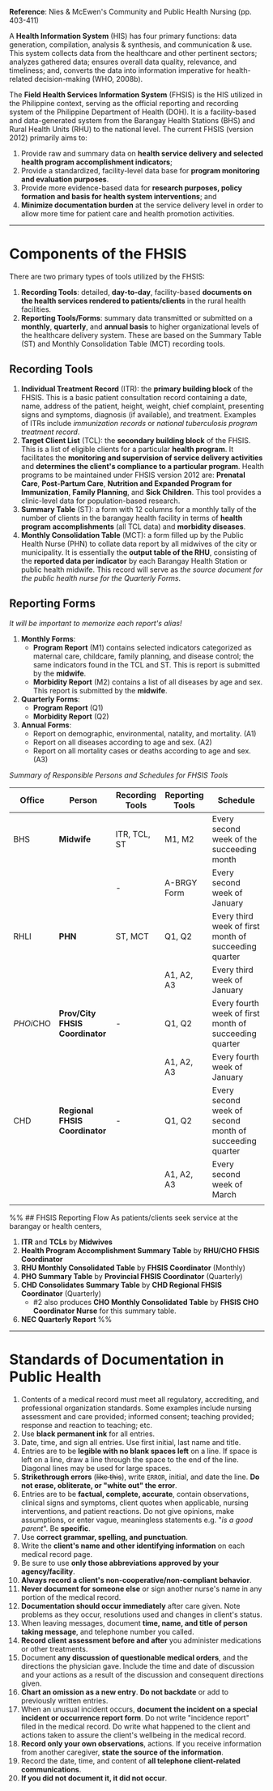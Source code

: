 **Reference**: Nies & McEwen's Community and Public Health Nursing (pp. 403-411)

A **Health Information System** (HIS) has four primary functions: data generation, compilation, analysis & synthesis, and communication & use. This system collects data from the healthcare and other pertinent sectors; analyzes gathered data; ensures overall data quality, relevance, and timeliness; and, converts the data into information imperative for health-related decision-making (WHO, 2008b).

The **Field Health Services Information System** (FHSIS) is the HIS utilized in the Philippine context, serving as the official reporting and recording system of the Philippine Department of Health (DOH). It is a facility-based and data-generated system from the Barangay Health Stations (BHS) and Rural Health Units (RHU) to the national level. The current FHSIS (version 2012) primarily aims to:
1. Provide raw and summary data on **health service delivery and selected health program accomplishment indicators**;
2. Provide a standardized, facility-level data base for **program monitoring and evaluation purposes**.
3. Provide more evidence-based data for **research purposes, policy formation and basis for health system interventions**; and
4. **Minimize documentation burden** at the service delivery level in order to allow more time for patient care and health promotion activities.
___
# Components of the FHSIS
There are two primary types of tools utilized by the FHSIS:
1. **Recording Tools**: detailed, **day-to-day**, facility-based **documents on the health services rendered to patients/clients** in the rural health facilities.
2. **Reporting Tools/Forms**: summary data transmitted or submitted on a **monthly**, **quarterly**, and **annual basis** to higher organizational levels of the healthcare delivery system. These are based on the Summary Table (ST) and Monthly Consolidation Table (MCT) recording tools.
## Recording Tools
1. **Individual Treatment Record** (ITR): the **primary building block** of the FHSIS. This is a basic patient consultation record containing a date, name, address of the patient, height, weight, chief complaint, presenting signs and symptoms, diagnosis (if available), and treatment. Examples of ITRs include *immunization records* or *national tuberculosis program treatment record*.
2. **Target Client List** (TCL): the **secondary building block** of the FHSIS. This is a list of eligible clients for a particular **health program**. It facilitates the **monitoring and supervision of service delivery activities** and **determines the client's compliance to a particular program**. Health programs to  be maintained under FHSIS version 2012 are: **Prenatal Care**, **Post-Partum Care**, **Nutrition and Expanded Program for Immunization**, **Family Planning**, and **Sick Children**. This tool provides a clinic-level data for population-based research.
3. **Summary Table** (ST): a form with 12 columns for a monthly tally of the number of clients in the barangay health facility in terms of **health program accomplishments** (all TCL data) and **morbidity diseases**.
4. **Monthly Consolidation Table** (MCT): a form filled up by the Public Health Nurse (PHN) to collate data report by all midwives of the city or municipality. It is essentially the **output table of the RHU**, consisting of the **reported data per indicator** by each Barangay Health Station or public health midwife. This record will serve as *the source document for the public health nurse for the Quarterly Forms*.
## Reporting Forms
*It will be important to memorize each report's alias!*
1. **Monthly Forms**:
	- **Program Report** (M1) contains selected indicators categorized as maternal care, childcare, family planning, and disease control; the same indicators found in the TCL and ST. This is report is submitted by the **midwife**.
	- **Morbidity Report** (M2) contains a list of all diseases by age and sex. This report is submitted by the **midwife**.
2. **Quarterly Forms**:
	- **Program Report** (Q1)
	- **Morbidity Report** (Q2)
3. **Annual Forms**:
	- Report on demographic, environmental, natality, and mortality. (A1)
	- Report on all diseases according to age and sex. (A2)
	- Report on all mortality cases or deaths according to age and sex. (A3)

*Summary of Responsible Persons and Schedules for FHSIS Tools*

| Office    | Person                          | Recording Tools | Reporting Tools | Schedule                                                |
| --------- | ------------------------------- | --------------- | --------------- | ------------------------------------------------------- |
| BHS       | **Midwife**                     | ITR, TCL, ST    | M1, M2<br>      | Every second week of the succeeding month<br>           |
|           |                                 | -               | A-BRGY Form     | Every second week of January                            |
| RHLI      | **PHN**                         | ST, MCT         | Q1, Q2          | Every third week of first month of succeeding quarter   |
|           |                                 |                 | A1, A2, A3      | Every third week of January                             |
| *PHOi*CHO | **Prov/City FHSIS Coordinator** | -               | Q1, Q2          | Every fourth week of first month of succeeding quarter  |
|           |                                 |                 | A1, A2, A3      | Every fourth week of January                            |
| CHD       | **Regional FHSIS Coordinator**  | -               | Q1, Q2          | Every second week of second month of succeeding quarter |
|           |                                 |                 | A1, A2, A3      | Every second week of March                              |
|           |                                 |                 |                 |                                                         |
%% ## FHSIS Reporting Flow
As patients/clients seek service at the barangay or health centers,
1. **ITR** and **TCLs** by **Midwives**
2. **Health Program Accomplishment Summary Table** by **RHU/CHO FHSIS Coordinator**
3. **RHU Monthly Consolidated Table** by **FHSIS Coordinator** (Monthly)
4. **PHO Summary Table** by **Provincial FHSIS Coordinator** (Quarterly)
5. **CHD Consolidates Summary Table** by **CHD Regional FHSIS Coordinator** (Quarterly)
	- #2 also produces **CHO Monthly Consolidated Table** by **FHSIS CHO Coordinator Nurse** for this summary table.
6. **NEC Quarterly Report** %%
___
# Standards of Documentation in Public Health
1. Contents of a medical record must meet all regulatory, accrediting, and professional organization standards. Some examples include nursing assessment and care provided; informed consent; teaching provided; response and reaction to teaching; etc.
2. Use **black permanent ink** for all entries.
3. Date, time, and sign all entries. Use first initial, last name and title.
4. Entries are to be **legible with no blank spaces left** on a line. If space is left on a line, draw a line through the space to the end of the line. Diagonal lines may be used for large spaces.
5. **Strikethrough errors** (~~like this~~), write `ERROR`, initial, and date the line. **Do not erase, obliterate, or "white out" the error**.
6. Entries are to be **factual, complete, accurate**, contain observations, clinical signs and symptoms, client quotes when applicable, nursing interventions, and patient reactions. Do not give opinions, make assumptions, or enter vague, meaningless statements e.g. "*is a good parent*". Be **specific**.
7. Use **correct grammar, spelling, and punctuation**.
8. Write the **client's name and other identifying information** on each medical record page.
9. Be sure to use **only those abbreviations approved by your agency/facility**.
10. **Always record a client's non-cooperative/non-compliant behavior**.
11. **Never document for someone else** or sign another nurse's name in any portion of the medical record.
12. **Documentation should occur immediately** after care given. Note problems as they occur, resolutions used and changes in client's status.
13. When leaving messages, document **time, name, and title of person taking message**, and telephone number you called.
14. **Record client assessment before and after** you administer medications or other treatments.
15. Document **any discussion of questionable medical orders**, and the directions the physician gave. Include the time and date of discussion and your actions as a result of the discussion and consequent directions given.
16. **Chart an omission as a new entry**. **Do not backdate** or add to previously written entries.
17. When an unusual incident occurs, **document the incident on a special incident or occurrence report form**. Do not write "incidence report" filed in the medical record. Do write what happened to the client and actions taken to assure the client's wellbeing in the medical record.
18. **Record only your own observations**, actions. If you receive information from another caregiver, **state the source of the information**.
19. Record the date, time, and content of **all telephone client-related communications**.
20. **If you did not document it, it did not occur**.